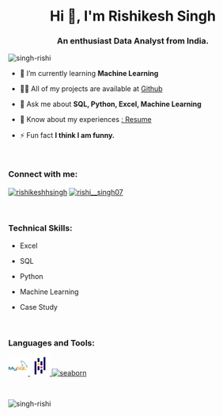 

<h1 align="center">Hi 👋, I'm Rishikesh Singh</h1>
<h3 align="center">An enthusiast Data Analyst from India.</h3>

<p align="left"> <img src="https://komarev.com/ghpvc/?username=singh-rishi&label=Profile%20views&color=0e75b6&style=flat" alt="singh-rishi" /> </p>

- 🌱 I’m currently learning **Machine Learning**

- 👨‍💻 All of my projects are available at [Github](https://github.com/singh-rishi)

- 💬 Ask me about **SQL, Python, Excel, Machine Learning**

- 📄 Know about my experiences [:  Resume](https://drive.google.com/drive/folders/1gF-scEgQn1d-fHaXGUqTKit4SX7RhHE_?usp=sharing)

- ⚡ Fun fact **I think I am funny.**
<br>
<h3 align="left">Connect with me:</h3>
<p align="left">
<a href="https://linkedin.com/in/rishikeshhsingh" target="blank"><img align="center" src="https://raw.githubusercontent.com/rahuldkjain/github-profile-readme-generator/master/src/images/icons/Social/linked-in-alt.svg" alt="rishikeshhsingh" height="30" width="40" /></a>
<a href="https://instagram.com/rishi__singh07" target="blank"><img align="center" src="https://raw.githubusercontent.com/rahuldkjain/github-profile-readme-generator/master/src/images/icons/Social/instagram.svg" alt="rishi__singh07" height="30" width="40" /></a>
</p>
<br>

<h3 align="left">Technical Skills:</h3>

- Excel

- SQL

- Python

- Machine Learning
- Case Study


<br>
<h3 align="left">Languages and Tools:</h3>
<p align="left"> <a href="https://www.mysql.com/" target="_blank" rel="noreferrer"> <img src="https://raw.githubusercontent.com/devicons/devicon/master/icons/mysql/mysql-original-wordmark.svg" alt="mysql" width="40" height="40"/> </a> <a href="https://pandas.pydata.org/" target="_blank" rel="noreferrer"> <img src="https://raw.githubusercontent.com/devicons/devicon/2ae2a900d2f041da66e950e4d48052658d850630/icons/pandas/pandas-original.svg" alt="pandas" width="40" height="40"/> </a> <a href="https://seaborn.pydata.org/" target="_blank" rel="noreferrer"> <img src="https://seaborn.pydata.org/_images/logo-mark-lightbg.svg" alt="seaborn" width="40" height="40"/> </a> </p>
<br>
<p><img align="left" src="https://github-readme-stats.vercel.app/api/top-langs?username=singh-rishi&show_icons=true&locale=en&layout=compact" alt="singh-rishi" /></p>


